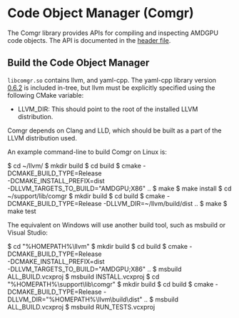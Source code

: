 Code Object Manager (Comgr)
===========================

The Comgr library provides APIs for compiling and inspecting AMDGPU code
objects. The API is documented in the [header file](include/amd_comgr.h).

Build the Code Object Manager
-----------------------------

`libcomgr.so` contains llvm, and yaml-cpp. The yaml-cpp library version
[0.6.2](https://github.com/jbeder/yaml-cpp/releases/tag/yaml-cpp-0.6.2) is
included in-tree, but llvm must be explicitly specified using the following
CMake variable:

* LLVM_DIR: This should point to the root of the installed LLVM distribution.

Comgr depends on Clang and LLD, which should be built as a part of the LLVM
distribution used.

An example command-line to build Comgr on Linux is:

  $ cd ~/llvm/
  $ mkdir build
  $ cd build
  $ cmake -DCMAKE_BUILD_TYPE=Release \
      -DCMAKE_INSTALL_PREFIX=dist \
      -DLLVM_TARGETS_TO_BUILD="AMDGPU;X86" ..
  $ make
  $ make install
  $ cd ~/support/lib/comgr
  $ mkdir build
  $ cd build
  $ cmake -DCMAKE_BUILD_TYPE=Release -DLLVM_DIR=~/llvm/build/dist ..
  $ make
  $ make test

The equivalent on Windows will use another build tool, such as msbuild or
Visual Studio:

  $ cd "%HOMEPATH%\llvm"
  $ mkdir build
  $ cd build
  $ cmake -DCMAKE_BUILD_TYPE=Release \
      -DCMAKE_INSTALL_PREFIX=dist \
      -DLLVM_TARGETS_TO_BUILD="AMDGPU;X86" ..
  $ msbuild ALL_BUILD.vcxproj
  $ msbuild INSTALL.vcxproj
  $ cd "%HOMEPATH%\support\lib\comgr"
  $ mkdir build
  $ cd build
  $ cmake -DCMAKE_BUILD_TYPE=Release -DLLVM_DIR="%HOMEPATH%\llvm\build\dist" ..
  $ msbuild ALL_BUILD.vcxproj
  $ msbuild RUN_TESTS.vcxproj
